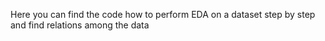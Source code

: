 Here you can find the code how to perform EDA on a dataset step by step and find relations among the data
